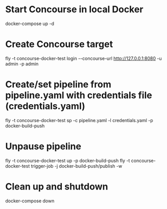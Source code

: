 # Start Concourse in local Docker
docker-compose up -d

# Create Concourse target
fly -t concourse-docker-test login --concourse-url http://127.0.0.1:8080 -u admin -p admin

# Create/set pipeline from pipeline.yaml with credentials file (credentials.yaml)
fly -t concourse-docker-test sp -c pipeline.yaml -l credentials.yaml -p docker-build-push

# Unpause pipeline
fly -t concourse-docker-test up -p docker-build-push
fly -t concourse-docker-test trigger-job -j docker-build-push/publish -w

# Clean up and shutdown
docker-compose down
